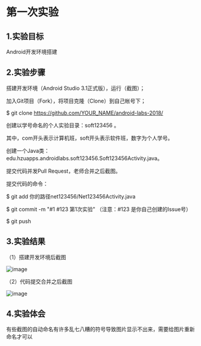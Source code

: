 # 第一次实验

## 1.实验目标
Android开发环境搭建

## 2.实验步骤
搭建开发环境（Android Studio 3.1正式版），运行（截图）；

加入Git项目（Fork），将项目克隆（Clone）到自己帐号下；

$ git clone https://github.com/YOUR_NAME/android-labs-2018/

创建以学号命名的个人实验目录：soft123456 。

其中，com开头表示计算机班，soft开头表示软件班，数字为个人学号。

创建一个Java类：edu.hzuapps.androidlabs.soft123456.Soft123456Activity.java。

提交代码并发Pull Request，老师合并之后截图。

提交代码的命令：

$ git add 你的路径net123456/Net123456Activity.java

$ git commit -m "#1 #123 第1次实验" （注意：#123 是你自己创建的Issue号）

$ git push

## 3.实验结果
（1）搭建开发环境后截图

![image](https://github.com/BoyJDG/android-labs-2018/blob/master/soft1614080902124/s1.png)

（2）代码提交合并之后截图

![image](https://github.com/BoyJDG/android-labs-2018/blob/master/soft1614080902124/56Q8595_XQDKDH%40_%5DBVV%7DMN.png)

## 4.实验体会
有些截图的自动命名有许多乱七八糟的符号导致图片显示不出来，需要给图片重新命名才可以
